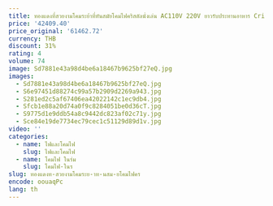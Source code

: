 ```yaml
---
title: ทองแดงที่สวยงามโคมระย้าที่ทันสมัยโคมไฟคริสตัลนั่งเล่น AC110V 220V ยาวรับประทานอาหาร Cristal แขวนไฟ
price: '42409.40'
price_original: '61462.72'
currency: THB
discount: 31%
rating: 4
volume: 74
image: Sd7881e43a98d4be6a18467b9625bf27eQ.jpg
images:
  - Sd7881e43a98d4be6a18467b9625bf27eQ.jpg
  - S6e97451d88274c99a57b2909d2269a943.jpg
  - S281ed2c5af67406ea42022142c1ec9db4.jpg
  - Sfcb1e88a20d74a0f9c8284051be0d36cT.jpg
  - S9775d1e9ddb54a8c9442dc823af02c71y.jpg
  - Sce84e19de7734ec79cec1c51129d89d1v.jpg
video: ''
categories:
  - name: ไฟและโคมไฟ
    slug: ไฟและโคมไฟ
  - name: โคมไฟ ในร่ม
    slug: โคมไฟ-ในร
slug: ทองแดงท-สวยงามโคมระย-าท-นสม-ยโคมไฟคร
encode: oouaqPc
lang: th
---
```

  
